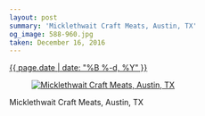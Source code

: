 ```yaml
---
layout: post
summary: 'Micklethwait Craft Meats, Austin, TX'
og_image: 588-960.jpg
taken: December 16, 2016
---
```


<div class="post">
 <time>
  <a href="/588">
   {{ page.date | date: "%B %-d, %Y" }}
  </a>
 </time>
 <a href="/588">
  <figure data-taken="12/16/2016">
   <img alt="Micklethwait Craft Meats, Austin, TX" sizes="(min-width: 700px) 50vw, calc(100vw - 2rem)" src="{{ site.assets_url }}/588-480.jpg" srcset="{{ site.assets_url }}/588-240.jpg 240w, {{ site.assets_url }}/588-480.jpg 480w, {{ site.assets_url }}/588-720.jpg 720w, {{ site.assets_url }}/588-960.jpg 960w"/>
  </figure>
 </a>
 <span>
  Micklethwait Craft Meats, Austin, TX
 </span>
</div>
